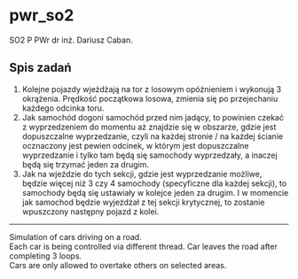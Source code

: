 # pwr_so2
SO2 P PWr dr inż. Dariusz Caban.  
## Spis zadań
1. Kolejne pojazdy wjeżdżają na tor z losowym opóźnieniem i wykonują 3 okrążenia. Prędkość początkowa losowa, zmienia się po przejechaniu każdego odcinka toru.
2. Jak samochód dogoni samochód przed nim jadący, to powinien czekać z wyprzedzeniem do momentu aż znajdzie się w obszarze, gdzie jest dopuszczalne wyprzedzanie, czyli na każdej stronie / na każdej ścianie ocznaczony jest pewien odcinek, w którym jest dopuszczalne wyprzedzanie i tylko tam będą się samochody wyprzedzały, a inaczej będą się trzymać jeden za drugim.
3. Jak na wjeździe do tych sekcji, gdzie jest wyprzedzanie możliwe, będzie więcej niż 3 czy 4 samochody (specyficzne dla każdej sekcji), to samochody będą się ustawiały w kolejce jeden za drugim. I w momencie jak samochod będzie wyjeżdżał z tej sekcji krytycznej, to zostanie wpuszczony następny pojazd z kolei.
***
Simulation of cars driving on a road.  
Each car is being controlled via different thread. Car leaves the road after completing 3 loops.  
Cars are only allowed to overtake others on selected areas.

